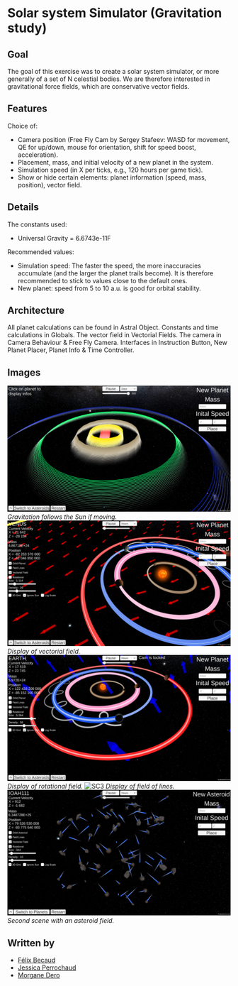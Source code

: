 # Solar system Simulator (Gravitation study)

## Goal
The goal of this exercise was to create a solar system simulator, or more generally of a set of N celestial bodies. We are therefore interested in gravitational force fields, which are conservative vector fields.

## Features

Choice of:

   - Camera position (Free Fly Cam by Sergey Stafeev: WASD for movement, QE for up/down, mouse for orientation, shift for speed boost, acceleration).
   - Placement, mass, and initial velocity of a new planet in the system.
   - Simulation speed (in X per ticks, e.g., 120 hours per game tick).
   - Show or hide certain elements: planet information (speed, mass, position), vector field.

## Details

The constants used:

  - Universal Gravity = 6.6743e-11F

Recommended values:

  -  Simulation speed: The faster the speed, the more inaccuracies accumulate (and the larger the planet trails become). It is therefore recommended to stick to values close to the default ones.
  -  New planet: speed from 5 to 10 a.u. is good for orbital stability.

## Architecture

All planet calculations can be found in Astral Object. Constants and time calculations in Globals. The vector field in Vectorial Fields. The camera in Camera Behaviour & Free Fly Camera. Interfaces in Instruction Button, New Planet Placer, Planet Info & Time Controller.

## Images

![SC4](Screens/ToInfinityAndBeyond.png)
_Gravitation follows the Sun if moving._
![SC1](Screens/VectorialField.png)
_Display of vectorial field._
![SC2](Screens/Rotational.png)
_Display of rotational field._
![SC3](Screens/FieldofLines.png.png)
_Display of field of lines._
![SC5](Screens/AsteroidField.png)
_Second scene with an asteroid field._


## Written by
- <a href = "mailto: felix.becaud@gmail.com">Félix Becaud</a>
- <a href = "mailto: j.perrochaud@student.isartdigital.com">Jessica Perrochaud</a>
- <a href = "mailto: m.dero@student.isartdigital.com">Morgane Dero</a>
